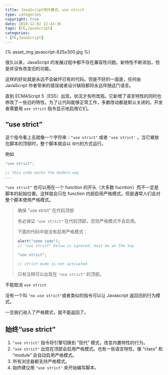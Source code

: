 ```yaml
---
title: JavaScript现代模式，use strict
type: categories
copyright: true
date: 2018-12-02 12:43:36
tags: [FE,JavaScript]
categories: 
- [FE,JavaScript]
---
```


{% asset_img javascript-825x300.jpg %}

很久以来，JavaScript 的发展过程中都不存在兼容性问题。新特性不断添加，但是并没有改变旧的功能。

这样的好处就是永远不会破坏已有的代码。但是不好的一面是，任何由 JavaScript 作者带来的错误或者设计缺陷都将永远伴随这门语言。

直到 ECMAScript 5（ES5）出现，状况才有所改观。它新增了语言特性的同时也修改了一些旧的特性。为了让代码能够正常工作，多数改动都是默认关闭的。开发者需要用 `use strict` 指令显示地启用它们。

<!--more-->

## “use strict”

这个指令看上去就像一个字符串：`"use strict"` 或者 `'use strict'` 。当它被放在脚本的顶部时，整个脚本就会以 `现代`的方式运行。

例如

```javascript
"use strict";

// this code works the modern way
...
```

`"use strict"` 也可以用在一个 function 的开头（大多数 fucntion）而不一定是脚本的起始位置。这样就会只在 function 内部启用严格模式。但是通常人们会对整个脚本使用严格模式。

> 确保 "use strict" 在代码顶部
>
> 务必保证 `"use strict"` 在代码顶部，否则严格模式不会启用。
>
> 下面的代码中就没有启用严格模式：
>
> ```javascript
> alert("some code");
> // "use strict" below is ignored, must be on the top
> 
> "use strict";
> 
> // strict mode is not activated
> ```
>
> 只有注释可以出现在 `"use strict"` 的顶部。

不能取消 `use strict`

没有一个叫 `"no use strict"`或者类似的指令可以让 Javascript 返回旧的行为模式。

一旦我们进入了严格模式，就不能返回了。

## 始终“use strict”

1. `"use strict"` 指令将引擎切换到 “现代” 模式，改变内置特性的行为。
2. `"use strict"` 出现在顶部会启用严格模式。也有一些语言特性，像 “class” 和 “module” 会自动启用严格模式。
3. 所有浏览器都支持严格模式。
4. 始终建议用 `"use strict"` 来开始编写脚本。